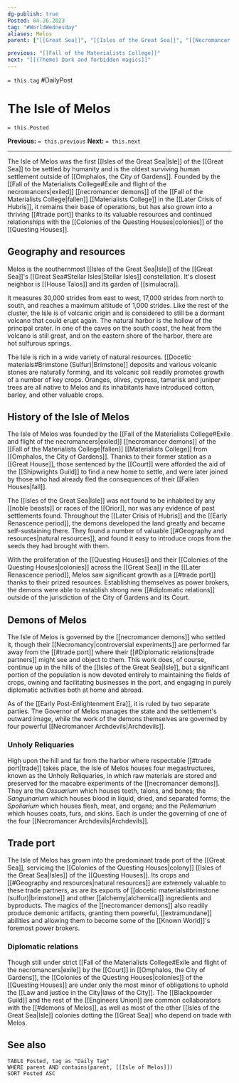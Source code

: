 ```yaml
---
dg-publish: true
Posted: 04.26.2023
tag: "#WorldWednesday"
aliases: Melos
parent: ["[[Great Sea]]", "[[Isles of the Great Sea]]", "[[Necromancer demons]]", "[[Fall of the Materialists College]]", "[[Necromancer devils]]", "[[Necromancers of the Known World]]", "[[History of necromancy]]"]

previous: "[[Fall of the Materialists College]]"
next: "[[(Theme) Dark and forbidden magics]]"
---
```

`= this.tag` #DailyPost 
# The Isle of Melos
`= this.Posted`

**Previous:** `= this.previous`
**Next:** `= this.next`

---

The Isle of Melos was the first [[Isles of the Great Sea|Isle]] of the [[Great Sea]] to be settled by humanity and is the oldest surviving human settlement outside of [[Omphalos, the City of Gardens]]. Founded by the [[Fall of the Materialists College#Exile and flight of the necromancers|exiled]] [[necromancer demons]] of the [[Fall of the Materialists College|fallen]] [[Materialists College]] in the [[Later Crisis of Hubris]], it remains their base of operations, but has also grown into a thriving [[#trade port]] thanks to its valuable resources and continued relationships with the [[Colonies of the Questing Houses|colonies]] of the [[Questing Houses]].

## Geography and resources

Melos is the southernmost [[Isles of the Great Sea|Isle]] of the [[Great Sea]]'s [[Great Sea#Stellar Isles|Stellar Isles]] constellation. It's closest neighbor is [[House Talos]] and its garden of [[simulacra]].

It measures 30,000 strides from east to west, 17,000 strides from north to south, and reaches a maximum altitude of 1,000 strides. Like the rest of the cluster, the Isle is of volcanic origin and is considered to still be a dormant volcano that could erupt again. The natural harbor is the hollow of the principal crater. In one of the caves on the south coast, the heat from the volcano is still great, and on the eastern shore of the harbor, there are hot sulfurous springs.

The Isle is rich in a wide variety of natural resources. [[Docetic materials#Brimstone (Sulfur)|Brimstone]] deposits and various volcanic stones are naturally forming, and its volcanic soil readily promotes growth of a number of key crops. Oranges, olives, cypress, tamarisk and juniper trees are all native to Melos and its inhabitants have introduced cotton, barley, and other valuable crops.

## History of the Isle of Melos

The Isle of Melos was founded by the [[Fall of the Materialists College#Exile and flight of the necromancers|exiled]] [[necromancer demons]] of the [[Fall of the Materialists College|fallen]] [[Materialists College]] from [[Omphalos, the City of Gardens]]. Thanks to their former station as a [[Great House]], those sentenced by the [[Court]] were afforded the aid of the [[Shipwrights Guild]] to find a new home to settle, and were later joined by those who had already fled the consequences of their [[Fallen Houses|fall]].

The [[Isles of the Great Sea|Isle]] was not found to be inhabited by any [[noble beasts]] or races of the [[Orior]], nor was any evidence of past settlements found. Throughout the [[Later Crisis of Hubris]] and the [[Early Renascence period]], the demons developed the land greatly and became self-sustaining there. They found a number of valuable [[#Geography and resources|natural resources]], and found it easy to introduce crops from the seeds they had brought with them.

With the proliferation of the [[Questing Houses]] and their [[Colonies of the Questing Houses|colonies]] across the [[Great Sea]] in the [[Later Renascence period]], Melos saw significant growth as a [[#trade port]] thanks to their prized resources. Establishing themselves as power brokers, the demons were able to establish strong new [[#diplomatic relations]] outside of the jurisdiction of the City of Gardens and its Court.

## Demons of Melos

The Isle of Melos is governed by the [[necromancer demons]] who settled it, though their [[Necromancy|controversial experiments]] are performed far away from the [[#trade port]] where their [[#Diplomatic relations|trade partners]] might see and object to them. This work does, of course, continue up in the hills of the [[Isles of the Great Sea|Isle]], but a significant portion of the population is now devoted entirely to maintaining the fields of crops, owning and facilitating businesses in the port, and engaging in purely diplomatic activities both at home and abroad.

As of the [[Early Post-Enlightenment Era]], it is ruled by two separate parties. The Governor of Melos manages the state and the settlement's outward image, while the work of the demons themselves are governed by four powerful [[Necromancer Archdevils|Archdevils]].

### Unholy Reliquaries

High upon the hill and far from the harbor where respectable [[#trade port|trade]] takes place, the Isle of Melos houses four megastructures, known as the Unholy Reliquaries, in which raw materials are stored and preserved for the macabre experiments of the [[necromancer demons]]. They are the *Ossuarium* which houses teeth, talons, and bones; the *Sanguinarium* which houses blood in liquid, dried, and separated forms; the *Spoliarium* which houses flesh, meat, and organs; and the *Pellemarium* which houses coats, furs, and skins. Each is under the governing of one of the four [[Necromancer Archdevils|Archdevils]].

## Trade port

The Isle of Melos has grown into the predominant trade port of the [[Great Sea]], servicing the [[Colonies of the Questing Houses|colony]] [[Isles of the Great Sea|Isles]] of the [[Questing Houses]]. Its crops and [[#Geography and resources|natural resources]] are extremely valuable to these trade partners, as are its exports of [[docetic materials#brimstone (sulfur)|brimstone]] and other [[alchemy|alchemical]] ingredients and byproducts. The magics of the [[necromancer demons]] also readily produce demonic artifacts, granting them powerful, [[extramundane]] abilities and allowing them to become some of the [[Known World]]'s foremost power brokers.

### Diplomatic relations

Though still under strict [[Fall of the Materialists College#Exile and flight of the necromancers|exile]] by the [[Court]] in [[Omphalos, the City of Gardens]], the [[Colonies of the Questing Houses|colonies]] of the [[Questing Houses]] are under only the most minor of obligations to uphold the [[Law and justice in the City|laws of the City]]. The [[Blackpowder Guild]] and the rest of the [[Engineers Union]] are common collaborators with the [[#demons of Melos]], as well as most of the other [[Isles of the Great Sea|Isle]] colonies dotting the [[Great Sea]] who depend on trade with Melos.

## See also
```dataview
TABLE Posted, tag as "Daily Tag"
WHERE parent AND contains(parent, [[Isle of Melos]])
SORT Posted ASC
```